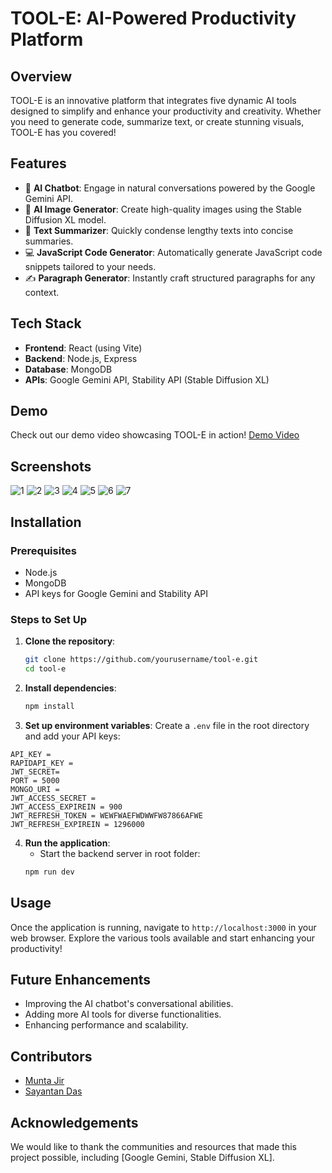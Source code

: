 # TOOL-E: AI-Powered Productivity Platform

## Overview
TOOL-E is an innovative platform that integrates five dynamic AI tools designed to simplify and enhance your productivity and creativity. Whether you need to generate code, summarize text, or create stunning visuals, TOOL-E has you covered!

## Features
- 💬 **AI Chatbot**: Engage in natural conversations powered by the Google Gemini API.
- 🎨 **AI Image Generator**: Create high-quality images using the Stable Diffusion XL model.
- 📝 **Text Summarizer**: Quickly condense lengthy texts into concise summaries.
- 💻 **JavaScript Code Generator**: Automatically generate JavaScript code snippets tailored to your needs.
- ✍️ **Paragraph Generator**: Instantly craft structured paragraphs for any context.

## Tech Stack
- **Frontend**: React (using Vite)
- **Backend**: Node.js, Express
- **Database**: MongoDB
- **APIs**: Google Gemini API, Stability API (Stable Diffusion XL)

## Demo
Check out our demo video showcasing TOOL-E in action! [Demo Video](https://www.youtube.com/watch?v=Awhn6qxecbg)

## Screenshots

![1](https://github.com/user-attachments/assets/cfa7bda6-3c04-491e-8403-3d4454a562e9)
![2](https://github.com/user-attachments/assets/1c0d7bae-8ddb-410b-9e9b-0ba6c3e08cc8)
![3](https://github.com/user-attachments/assets/7f8d9142-e4dd-4b3b-8b82-84a3611e1946)
![4](https://github.com/user-attachments/assets/73c2e152-d48d-4e0a-9e72-8ab1fa30ac04)
![5](https://github.com/user-attachments/assets/ebd1cf91-8518-4e77-8716-1faed160c3ee)
![6](https://github.com/user-attachments/assets/cc7fd9e6-e112-4fc9-a5c4-35161d73a7cc)
![7](https://github.com/user-attachments/assets/2e8febfe-ea66-4358-a86d-c2f60394b069)



## Installation
### Prerequisites
- Node.js
- MongoDB
- API keys for Google Gemini and Stability API

### Steps to Set Up
1. **Clone the repository**:
   ```bash
   git clone https://github.com/yourusername/tool-e.git
   cd tool-e
   ```

2. **Install dependencies**:
   ```bash
   npm install
   ```

3. **Set up environment variables**:
   Create a `.env` file in the root directory and add your API keys:
 ```
 API_KEY =
RAPIDAPI_KEY =
JWT_SECRET=
PORT = 5000
MONGO_URI =
JWT_ACCESS_SECRET =
JWT_ACCESS_EXPIREIN = 900 
JWT_REFRESH_TOKEN = WEWFWAEFWDWWFW87866AFWE
JWT_REFRESH_EXPIREIN = 1296000
```

4. **Run the application**:
   - Start the backend server in root folder:
   ```bash
   npm run dev
   ```

## Usage
Once the application is running, navigate to `http://localhost:3000` in your web browser. Explore the various tools available and start enhancing your productivity!

## Future Enhancements
- Improving the AI chatbot's conversational abilities.
- Adding more AI tools for diverse functionalities.
- Enhancing performance and scalability.

## Contributors
- [Munta Jir](https://github.com/Muntajir11)
- [Sayantan Das](https://github.com/321sayantan)


## Acknowledgements
We would like to thank the communities and resources that made this project possible, including [Google Gemini, Stable Diffusion XL].

